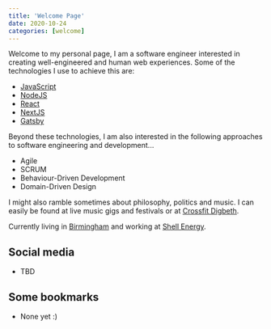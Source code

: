 ```yaml
---
title: 'Welcome Page'
date: 2020-10-24
categories: [welcome]
---
```


Welcome to my personal page, I am a software engineer interested in creating well-engineered and human web experiences. Some of the technologies I use to achieve this are:
* [JavaScript](https://developer.mozilla.org/docs/Web/JavaScript)
* [NodeJS](https://nodejs.org/)
* [React](https://reactjs.org/)
* [NextJS](https://nextjs.org/)
* [Gatsby](https://www.gatsbyjs.com/)

Beyond these technologies, I am also interested in the following approaches to software engineering and development...
* Agile
* SCRUM
* Behaviour-Driven Development
* Domain-Driven Design

I might also ramble sometimes about philosophy, politics and music. I can easily be found at live music gigs and festivals or at [Crossfit Digbeth](https://www.crossfitdigbeth.com/).

Currently living in [Birmingham](https://www.google.com/maps/place/Birmingham,+United+Kingdom/) and working at [Shell Energy](https://www.shellenergy.co.uk/).

## Social media

* TBD

## Some bookmarks

* None yet :)
